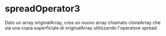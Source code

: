 # spreadOperator3
Dato un array originalArray,
crea un nuovo array chiamato cloneArray 
che sia una copia superficiale di originalArray 
utilizzando l'operatore spread.
